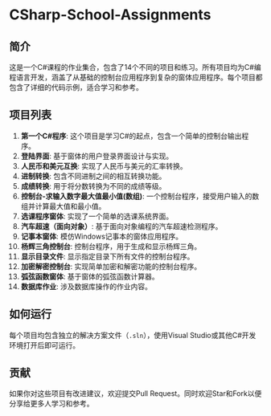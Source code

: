 # CSharp-School-Assignments

## 简介

这是一个C#课程的作业集合，包含了14个不同的项目和练习。所有项目均为C#编程语言开发，涵盖了从基础的控制台应用程序到复杂的窗体应用程序。每个项目都包含了详细的代码示例，适合学习和参考。

## 项目列表

1. **第一个C#程序**: 这个项目是学习C#的起点，包含一个简单的控制台输出程序。
2. **登陆界面**: 基于窗体的用户登录界面设计与实现。
3. **人民币和美元互换**: 实现了人民币与美元的汇率转换。
4. **进制转换**: 包含不同进制之间的相互转换功能。
5. **成绩转换**: 用于将分数转换为不同的成绩等级。
6. **控制台-求输入数字最大值最小值(数组)**: 一个控制台程序，接受用户输入的数组并计算最大值和最小值。
7. **选课程序窗体**: 实现了一个简单的选课系统界面。
8. **汽车超速（面向对象）**: 基于面向对象编程的汽车超速检测程序。
9. **记事本窗体**: 模仿Windows记事本的窗体应用程序。
10. **杨辉三角控制台**: 控制台程序，用于生成和显示杨辉三角。
11. **显示目录文件**: 显示指定目录下所有文件的控制台程序。
12. **加密解密控制台**: 实现简单加密和解密功能的控制台程序。
13. **弧弦函数窗体**: 基于窗体的弧弦函数计算器。
14. **数据库作业**: 涉及数据库操作的作业内容。

## 如何运行

每个项目均包含独立的解决方案文件（`.sln`），使用Visual Studio或其他C#开发环境打开后即可运行。

## 贡献

如果你对这些项目有改进建议，欢迎提交Pull Request。同时欢迎Star和Fork以便分享给更多人学习和参考。